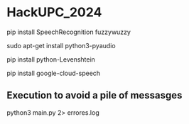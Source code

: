 # HackUPC_2024

pip install SpeechRecognition fuzzywuzzy

sudo apt-get install python3-pyaudio

pip install python-Levenshtein

pip install google-cloud-speech

## Execution to avoid a pile of messasges 
python3 main.py 2> errores.log
